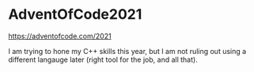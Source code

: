 # AdventOfCode2021

https://adventofcode.com/2021

I am trying to hone my C++ skills this year, but I am not ruling out using a different langauge later (right tool for the job, and all that).
